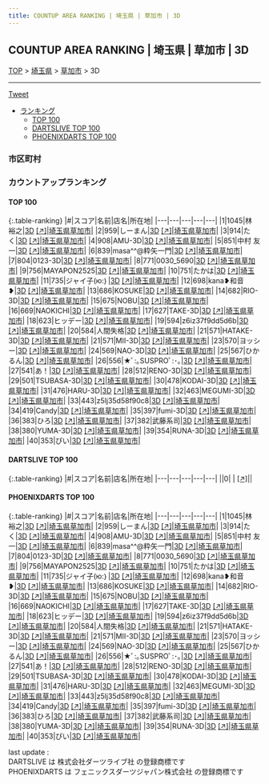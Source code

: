 ```yaml
---
title: COUNTUP AREA RANKING | 埼玉県 | 草加市 | 3D
---
```

## COUNTUP AREA RANKING | 埼玉県 | 草加市 | 3D

[TOP](/darts/rank/) > [埼玉県](/darts/rank/埼玉県/) > [草加市](/darts/rank/埼玉県/草加市/) > 3D

___

<a href="https://twitter.com/share?ref_src=twsrc%5Etfw" data-text="COUNTUP AREA RANKING | 埼玉県草加市3D" class="twitter-share-button" data-hashtags="DARTSLIVE,PHOENIXDARTS,darts,ダーツ" data-show-count="false">Tweet</a>

* [ランキング](#カウントアップランキング)
    * [TOP 100](#top-100)
    * [DARTSLIVE TOP 100](#dartslive-top-100)
    * [PHOENIXDARTS TOP 100](#phoenixdarts-top-100)

### 市区町村

<ul>

</ul>

### カウントアップランキング

#### TOP 100



{:.table-ranking}
|#|スコア|名前|店名|所在地|
|---|---|---|---|---|
|1|1045|<span class="rank-name-pd">林 裕之</span>|<a href="/darts/rank/shops/9294.html">3D</a> <a href="https://vs.phoenixdarts.com/jp/shop/shopDetailInfo/s_9294?s_seq=9294">[↗]</a>|<a href="/darts/rank/埼玉県/草加市">埼玉県草加市</a>|
|2|959|<span class="rank-name-pd">しーまん</span>|<a href="/darts/rank/shops/9294.html">3D</a> <a href="https://vs.phoenixdarts.com/jp/shop/shopDetailInfo/s_9294?s_seq=9294">[↗]</a>|<a href="/darts/rank/埼玉県/草加市">埼玉県草加市</a>|
|3|914|<span class="rank-name-pd">たく</span>|<a href="/darts/rank/shops/9294.html">3D</a> <a href="https://vs.phoenixdarts.com/jp/shop/shopDetailInfo/s_9294?s_seq=9294">[↗]</a>|<a href="/darts/rank/埼玉県/草加市">埼玉県草加市</a>|
|4|908|<span class="rank-name-pd">AMU-3D</span>|<a href="/darts/rank/shops/9294.html">3D</a> <a href="https://vs.phoenixdarts.com/jp/shop/shopDetailInfo/s_9294?s_seq=9294">[↗]</a>|<a href="/darts/rank/埼玉県/草加市">埼玉県草加市</a>|
|5|851|<span class="rank-name-pd">中村 友一</span>|<a href="/darts/rank/shops/9294.html">3D</a> <a href="https://vs.phoenixdarts.com/jp/shop/shopDetailInfo/s_9294?s_seq=9294">[↗]</a>|<a href="/darts/rank/埼玉県/草加市">埼玉県草加市</a>|
|6|839|<span class="rank-name-pd">masa^^@粋矢一門</span>|<a href="/darts/rank/shops/9294.html">3D</a> <a href="https://vs.phoenixdarts.com/jp/shop/shopDetailInfo/s_9294?s_seq=9294">[↗]</a>|<a href="/darts/rank/埼玉県/草加市">埼玉県草加市</a>|
|7|804|<span class="rank-name-pd">0123-3D</span>|<a href="/darts/rank/shops/9294.html">3D</a> <a href="https://vs.phoenixdarts.com/jp/shop/shopDetailInfo/s_9294?s_seq=9294">[↗]</a>|<a href="/darts/rank/埼玉県/草加市">埼玉県草加市</a>|
|8|771|<span class="rank-name-pd">0030_5690</span>|<a href="/darts/rank/shops/9294.html">3D</a> <a href="https://vs.phoenixdarts.com/jp/shop/shopDetailInfo/s_9294?s_seq=9294">[↗]</a>|<a href="/darts/rank/埼玉県/草加市">埼玉県草加市</a>|
|9|756|<span class="rank-name-pd">MAYAPON2525</span>|<a href="/darts/rank/shops/9294.html">3D</a> <a href="https://vs.phoenixdarts.com/jp/shop/shopDetailInfo/s_9294?s_seq=9294">[↗]</a>|<a href="/darts/rank/埼玉県/草加市">埼玉県草加市</a>|
|10|751|<span class="rank-name-pd">たかは</span>|<a href="/darts/rank/shops/9294.html">3D</a> <a href="https://vs.phoenixdarts.com/jp/shop/shopDetailInfo/s_9294?s_seq=9294">[↗]</a>|<a href="/darts/rank/埼玉県/草加市">埼玉県草加市</a>|
|11|735|<span class="rank-name-pd">ジャイ子(ю:｝</span>|<a href="/darts/rank/shops/9294.html">3D</a> <a href="https://vs.phoenixdarts.com/jp/shop/shopDetailInfo/s_9294?s_seq=9294">[↗]</a>|<a href="/darts/rank/埼玉県/草加市">埼玉県草加市</a>|
|12|698|<span class="rank-name-pd">kana❥和音❥</span>|<a href="/darts/rank/shops/9294.html">3D</a> <a href="https://vs.phoenixdarts.com/jp/shop/shopDetailInfo/s_9294?s_seq=9294">[↗]</a>|<a href="/darts/rank/埼玉県/草加市">埼玉県草加市</a>|
|13|686|<span class="rank-name-pd">KOSUKE</span>|<a href="/darts/rank/shops/9294.html">3D</a> <a href="https://vs.phoenixdarts.com/jp/shop/shopDetailInfo/s_9294?s_seq=9294">[↗]</a>|<a href="/darts/rank/埼玉県/草加市">埼玉県草加市</a>|
|14|682|<span class="rank-name-pd">RIO-3D</span>|<a href="/darts/rank/shops/9294.html">3D</a> <a href="https://vs.phoenixdarts.com/jp/shop/shopDetailInfo/s_9294?s_seq=9294">[↗]</a>|<a href="/darts/rank/埼玉県/草加市">埼玉県草加市</a>|
|15|675|<span class="rank-name-pd">NOBU</span>|<a href="/darts/rank/shops/9294.html">3D</a> <a href="https://vs.phoenixdarts.com/jp/shop/shopDetailInfo/s_9294?s_seq=9294">[↗]</a>|<a href="/darts/rank/埼玉県/草加市">埼玉県草加市</a>|
|16|669|<span class="rank-name-pd">NAOKICHI</span>|<a href="/darts/rank/shops/9294.html">3D</a> <a href="https://vs.phoenixdarts.com/jp/shop/shopDetailInfo/s_9294?s_seq=9294">[↗]</a>|<a href="/darts/rank/埼玉県/草加市">埼玉県草加市</a>|
|17|627|<span class="rank-name-pd">TAKE-3D</span>|<a href="/darts/rank/shops/9294.html">3D</a> <a href="https://vs.phoenixdarts.com/jp/shop/shopDetailInfo/s_9294?s_seq=9294">[↗]</a>|<a href="/darts/rank/埼玉県/草加市">埼玉県草加市</a>|
|18|623|<span class="rank-name-pd">ヒッデー</span>|<a href="/darts/rank/shops/9294.html">3D</a> <a href="https://vs.phoenixdarts.com/jp/shop/shopDetailInfo/s_9294?s_seq=9294">[↗]</a>|<a href="/darts/rank/埼玉県/草加市">埼玉県草加市</a>|
|19|594|<span class="rank-name-pd">z6iz37f9dd5d6b</span>|<a href="/darts/rank/shops/9294.html">3D</a> <a href="https://vs.phoenixdarts.com/jp/shop/shopDetailInfo/s_9294?s_seq=9294">[↗]</a>|<a href="/darts/rank/埼玉県/草加市">埼玉県草加市</a>|
|20|584|<span class="rank-name-pd">人間失格</span>|<a href="/darts/rank/shops/9294.html">3D</a> <a href="https://vs.phoenixdarts.com/jp/shop/shopDetailInfo/s_9294?s_seq=9294">[↗]</a>|<a href="/darts/rank/埼玉県/草加市">埼玉県草加市</a>|
|21|571|<span class="rank-name-pd">HATAKE-3D</span>|<a href="/darts/rank/shops/9294.html">3D</a> <a href="https://vs.phoenixdarts.com/jp/shop/shopDetailInfo/s_9294?s_seq=9294">[↗]</a>|<a href="/darts/rank/埼玉県/草加市">埼玉県草加市</a>|
|21|571|<span class="rank-name-pd">MII-3D</span>|<a href="/darts/rank/shops/9294.html">3D</a> <a href="https://vs.phoenixdarts.com/jp/shop/shopDetailInfo/s_9294?s_seq=9294">[↗]</a>|<a href="/darts/rank/埼玉県/草加市">埼玉県草加市</a>|
|23|570|<span class="rank-name-pd">ヨッシー</span>|<a href="/darts/rank/shops/9294.html">3D</a> <a href="https://vs.phoenixdarts.com/jp/shop/shopDetailInfo/s_9294?s_seq=9294">[↗]</a>|<a href="/darts/rank/埼玉県/草加市">埼玉県草加市</a>|
|24|569|<span class="rank-name-pd">NAO-3D</span>|<a href="/darts/rank/shops/9294.html">3D</a> <a href="https://vs.phoenixdarts.com/jp/shop/shopDetailInfo/s_9294?s_seq=9294">[↗]</a>|<a href="/darts/rank/埼玉県/草加市">埼玉県草加市</a>|
|25|567|<span class="rank-name-pd">ひかるん</span>|<a href="/darts/rank/shops/9294.html">3D</a> <a href="https://vs.phoenixdarts.com/jp/shop/shopDetailInfo/s_9294?s_seq=9294">[↗]</a>|<a href="/darts/rank/埼玉県/草加市">埼玉県草加市</a>|
|26|556|<span class="rank-name-pd">★ﾟ:｡SUSPROﾟ:･｡</span>|<a href="/darts/rank/shops/9294.html">3D</a> <a href="https://vs.phoenixdarts.com/jp/shop/shopDetailInfo/s_9294?s_seq=9294">[↗]</a>|<a href="/darts/rank/埼玉県/草加市">埼玉県草加市</a>|
|27|541|<span class="rank-name-pd">あ！</span>|<a href="/darts/rank/shops/9294.html">3D</a> <a href="https://vs.phoenixdarts.com/jp/shop/shopDetailInfo/s_9294?s_seq=9294">[↗]</a>|<a href="/darts/rank/埼玉県/草加市">埼玉県草加市</a>|
|28|512|<span class="rank-name-pd">RENO-3D</span>|<a href="/darts/rank/shops/9294.html">3D</a> <a href="https://vs.phoenixdarts.com/jp/shop/shopDetailInfo/s_9294?s_seq=9294">[↗]</a>|<a href="/darts/rank/埼玉県/草加市">埼玉県草加市</a>|
|29|501|<span class="rank-name-pd">TSUBASA-3D</span>|<a href="/darts/rank/shops/9294.html">3D</a> <a href="https://vs.phoenixdarts.com/jp/shop/shopDetailInfo/s_9294?s_seq=9294">[↗]</a>|<a href="/darts/rank/埼玉県/草加市">埼玉県草加市</a>|
|30|478|<span class="rank-name-pd">KODAI-3D</span>|<a href="/darts/rank/shops/9294.html">3D</a> <a href="https://vs.phoenixdarts.com/jp/shop/shopDetailInfo/s_9294?s_seq=9294">[↗]</a>|<a href="/darts/rank/埼玉県/草加市">埼玉県草加市</a>|
|31|476|<span class="rank-name-pd">HARU-3D</span>|<a href="/darts/rank/shops/9294.html">3D</a> <a href="https://vs.phoenixdarts.com/jp/shop/shopDetailInfo/s_9294?s_seq=9294">[↗]</a>|<a href="/darts/rank/埼玉県/草加市">埼玉県草加市</a>|
|32|463|<span class="rank-name-pd">MEGUMI-3D</span>|<a href="/darts/rank/shops/9294.html">3D</a> <a href="https://vs.phoenixdarts.com/jp/shop/shopDetailInfo/s_9294?s_seq=9294">[↗]</a>|<a href="/darts/rank/埼玉県/草加市">埼玉県草加市</a>|
|33|443|<span class="rank-name-pd">z5lj35d58f90c8</span>|<a href="/darts/rank/shops/9294.html">3D</a> <a href="https://vs.phoenixdarts.com/jp/shop/shopDetailInfo/s_9294?s_seq=9294">[↗]</a>|<a href="/darts/rank/埼玉県/草加市">埼玉県草加市</a>|
|34|419|<span class="rank-name-pd">Candy</span>|<a href="/darts/rank/shops/9294.html">3D</a> <a href="https://vs.phoenixdarts.com/jp/shop/shopDetailInfo/s_9294?s_seq=9294">[↗]</a>|<a href="/darts/rank/埼玉県/草加市">埼玉県草加市</a>|
|35|397|<span class="rank-name-pd">fumi-3D</span>|<a href="/darts/rank/shops/9294.html">3D</a> <a href="https://vs.phoenixdarts.com/jp/shop/shopDetailInfo/s_9294?s_seq=9294">[↗]</a>|<a href="/darts/rank/埼玉県/草加市">埼玉県草加市</a>|
|36|383|<span class="rank-name-pd">ひろ</span>|<a href="/darts/rank/shops/9294.html">3D</a> <a href="https://vs.phoenixdarts.com/jp/shop/shopDetailInfo/s_9294?s_seq=9294">[↗]</a>|<a href="/darts/rank/埼玉県/草加市">埼玉県草加市</a>|
|37|382|<span class="rank-name-pd">武藤系司</span>|<a href="/darts/rank/shops/9294.html">3D</a> <a href="https://vs.phoenixdarts.com/jp/shop/shopDetailInfo/s_9294?s_seq=9294">[↗]</a>|<a href="/darts/rank/埼玉県/草加市">埼玉県草加市</a>|
|38|380|<span class="rank-name-pd">YUMA-3D</span>|<a href="/darts/rank/shops/9294.html">3D</a> <a href="https://vs.phoenixdarts.com/jp/shop/shopDetailInfo/s_9294?s_seq=9294">[↗]</a>|<a href="/darts/rank/埼玉県/草加市">埼玉県草加市</a>|
|39|354|<span class="rank-name-pd">RUNA-3D</span>|<a href="/darts/rank/shops/9294.html">3D</a> <a href="https://vs.phoenixdarts.com/jp/shop/shopDetailInfo/s_9294?s_seq=9294">[↗]</a>|<a href="/darts/rank/埼玉県/草加市">埼玉県草加市</a>|
|40|353|<span class="rank-name-pd">ぴい</span>|<a href="/darts/rank/shops/9294.html">3D</a> <a href="https://vs.phoenixdarts.com/jp/shop/shopDetailInfo/s_9294?s_seq=9294">[↗]</a>|<a href="/darts/rank/埼玉県/草加市">埼玉県草加市</a>|


#### DARTSLIVE TOP 100



{:.table-ranking}
|#|スコア|名前|店名|所在地|
|---|---|---|---|---|
||0|<span class="rank-name-dl"> </span>|<a href="/darts/rank/shops/.html"></a> <a href="">[↗]</a>|<a href="/darts/rank//"></a>|


#### PHOENIXDARTS TOP 100



{:.table-ranking}
|#|スコア|名前|店名|所在地|
|---|---|---|---|---|
|1|1045|<span class="rank-name-pd">林 裕之</span>|<a href="/darts/rank/shops/9294.html">3D</a> <a href="https://vs.phoenixdarts.com/jp/shop/shopDetailInfo/s_9294?s_seq=9294">[↗]</a>|<a href="/darts/rank/埼玉県/草加市">埼玉県草加市</a>|
|2|959|<span class="rank-name-pd">しーまん</span>|<a href="/darts/rank/shops/9294.html">3D</a> <a href="https://vs.phoenixdarts.com/jp/shop/shopDetailInfo/s_9294?s_seq=9294">[↗]</a>|<a href="/darts/rank/埼玉県/草加市">埼玉県草加市</a>|
|3|914|<span class="rank-name-pd">たく</span>|<a href="/darts/rank/shops/9294.html">3D</a> <a href="https://vs.phoenixdarts.com/jp/shop/shopDetailInfo/s_9294?s_seq=9294">[↗]</a>|<a href="/darts/rank/埼玉県/草加市">埼玉県草加市</a>|
|4|908|<span class="rank-name-pd">AMU-3D</span>|<a href="/darts/rank/shops/9294.html">3D</a> <a href="https://vs.phoenixdarts.com/jp/shop/shopDetailInfo/s_9294?s_seq=9294">[↗]</a>|<a href="/darts/rank/埼玉県/草加市">埼玉県草加市</a>|
|5|851|<span class="rank-name-pd">中村 友一</span>|<a href="/darts/rank/shops/9294.html">3D</a> <a href="https://vs.phoenixdarts.com/jp/shop/shopDetailInfo/s_9294?s_seq=9294">[↗]</a>|<a href="/darts/rank/埼玉県/草加市">埼玉県草加市</a>|
|6|839|<span class="rank-name-pd">masa^^@粋矢一門</span>|<a href="/darts/rank/shops/9294.html">3D</a> <a href="https://vs.phoenixdarts.com/jp/shop/shopDetailInfo/s_9294?s_seq=9294">[↗]</a>|<a href="/darts/rank/埼玉県/草加市">埼玉県草加市</a>|
|7|804|<span class="rank-name-pd">0123-3D</span>|<a href="/darts/rank/shops/9294.html">3D</a> <a href="https://vs.phoenixdarts.com/jp/shop/shopDetailInfo/s_9294?s_seq=9294">[↗]</a>|<a href="/darts/rank/埼玉県/草加市">埼玉県草加市</a>|
|8|771|<span class="rank-name-pd">0030_5690</span>|<a href="/darts/rank/shops/9294.html">3D</a> <a href="https://vs.phoenixdarts.com/jp/shop/shopDetailInfo/s_9294?s_seq=9294">[↗]</a>|<a href="/darts/rank/埼玉県/草加市">埼玉県草加市</a>|
|9|756|<span class="rank-name-pd">MAYAPON2525</span>|<a href="/darts/rank/shops/9294.html">3D</a> <a href="https://vs.phoenixdarts.com/jp/shop/shopDetailInfo/s_9294?s_seq=9294">[↗]</a>|<a href="/darts/rank/埼玉県/草加市">埼玉県草加市</a>|
|10|751|<span class="rank-name-pd">たかは</span>|<a href="/darts/rank/shops/9294.html">3D</a> <a href="https://vs.phoenixdarts.com/jp/shop/shopDetailInfo/s_9294?s_seq=9294">[↗]</a>|<a href="/darts/rank/埼玉県/草加市">埼玉県草加市</a>|
|11|735|<span class="rank-name-pd">ジャイ子(ю:｝</span>|<a href="/darts/rank/shops/9294.html">3D</a> <a href="https://vs.phoenixdarts.com/jp/shop/shopDetailInfo/s_9294?s_seq=9294">[↗]</a>|<a href="/darts/rank/埼玉県/草加市">埼玉県草加市</a>|
|12|698|<span class="rank-name-pd">kana❥和音❥</span>|<a href="/darts/rank/shops/9294.html">3D</a> <a href="https://vs.phoenixdarts.com/jp/shop/shopDetailInfo/s_9294?s_seq=9294">[↗]</a>|<a href="/darts/rank/埼玉県/草加市">埼玉県草加市</a>|
|13|686|<span class="rank-name-pd">KOSUKE</span>|<a href="/darts/rank/shops/9294.html">3D</a> <a href="https://vs.phoenixdarts.com/jp/shop/shopDetailInfo/s_9294?s_seq=9294">[↗]</a>|<a href="/darts/rank/埼玉県/草加市">埼玉県草加市</a>|
|14|682|<span class="rank-name-pd">RIO-3D</span>|<a href="/darts/rank/shops/9294.html">3D</a> <a href="https://vs.phoenixdarts.com/jp/shop/shopDetailInfo/s_9294?s_seq=9294">[↗]</a>|<a href="/darts/rank/埼玉県/草加市">埼玉県草加市</a>|
|15|675|<span class="rank-name-pd">NOBU</span>|<a href="/darts/rank/shops/9294.html">3D</a> <a href="https://vs.phoenixdarts.com/jp/shop/shopDetailInfo/s_9294?s_seq=9294">[↗]</a>|<a href="/darts/rank/埼玉県/草加市">埼玉県草加市</a>|
|16|669|<span class="rank-name-pd">NAOKICHI</span>|<a href="/darts/rank/shops/9294.html">3D</a> <a href="https://vs.phoenixdarts.com/jp/shop/shopDetailInfo/s_9294?s_seq=9294">[↗]</a>|<a href="/darts/rank/埼玉県/草加市">埼玉県草加市</a>|
|17|627|<span class="rank-name-pd">TAKE-3D</span>|<a href="/darts/rank/shops/9294.html">3D</a> <a href="https://vs.phoenixdarts.com/jp/shop/shopDetailInfo/s_9294?s_seq=9294">[↗]</a>|<a href="/darts/rank/埼玉県/草加市">埼玉県草加市</a>|
|18|623|<span class="rank-name-pd">ヒッデー</span>|<a href="/darts/rank/shops/9294.html">3D</a> <a href="https://vs.phoenixdarts.com/jp/shop/shopDetailInfo/s_9294?s_seq=9294">[↗]</a>|<a href="/darts/rank/埼玉県/草加市">埼玉県草加市</a>|
|19|594|<span class="rank-name-pd">z6iz37f9dd5d6b</span>|<a href="/darts/rank/shops/9294.html">3D</a> <a href="https://vs.phoenixdarts.com/jp/shop/shopDetailInfo/s_9294?s_seq=9294">[↗]</a>|<a href="/darts/rank/埼玉県/草加市">埼玉県草加市</a>|
|20|584|<span class="rank-name-pd">人間失格</span>|<a href="/darts/rank/shops/9294.html">3D</a> <a href="https://vs.phoenixdarts.com/jp/shop/shopDetailInfo/s_9294?s_seq=9294">[↗]</a>|<a href="/darts/rank/埼玉県/草加市">埼玉県草加市</a>|
|21|571|<span class="rank-name-pd">HATAKE-3D</span>|<a href="/darts/rank/shops/9294.html">3D</a> <a href="https://vs.phoenixdarts.com/jp/shop/shopDetailInfo/s_9294?s_seq=9294">[↗]</a>|<a href="/darts/rank/埼玉県/草加市">埼玉県草加市</a>|
|21|571|<span class="rank-name-pd">MII-3D</span>|<a href="/darts/rank/shops/9294.html">3D</a> <a href="https://vs.phoenixdarts.com/jp/shop/shopDetailInfo/s_9294?s_seq=9294">[↗]</a>|<a href="/darts/rank/埼玉県/草加市">埼玉県草加市</a>|
|23|570|<span class="rank-name-pd">ヨッシー</span>|<a href="/darts/rank/shops/9294.html">3D</a> <a href="https://vs.phoenixdarts.com/jp/shop/shopDetailInfo/s_9294?s_seq=9294">[↗]</a>|<a href="/darts/rank/埼玉県/草加市">埼玉県草加市</a>|
|24|569|<span class="rank-name-pd">NAO-3D</span>|<a href="/darts/rank/shops/9294.html">3D</a> <a href="https://vs.phoenixdarts.com/jp/shop/shopDetailInfo/s_9294?s_seq=9294">[↗]</a>|<a href="/darts/rank/埼玉県/草加市">埼玉県草加市</a>|
|25|567|<span class="rank-name-pd">ひかるん</span>|<a href="/darts/rank/shops/9294.html">3D</a> <a href="https://vs.phoenixdarts.com/jp/shop/shopDetailInfo/s_9294?s_seq=9294">[↗]</a>|<a href="/darts/rank/埼玉県/草加市">埼玉県草加市</a>|
|26|556|<span class="rank-name-pd">★ﾟ:｡SUSPROﾟ:･｡</span>|<a href="/darts/rank/shops/9294.html">3D</a> <a href="https://vs.phoenixdarts.com/jp/shop/shopDetailInfo/s_9294?s_seq=9294">[↗]</a>|<a href="/darts/rank/埼玉県/草加市">埼玉県草加市</a>|
|27|541|<span class="rank-name-pd">あ！</span>|<a href="/darts/rank/shops/9294.html">3D</a> <a href="https://vs.phoenixdarts.com/jp/shop/shopDetailInfo/s_9294?s_seq=9294">[↗]</a>|<a href="/darts/rank/埼玉県/草加市">埼玉県草加市</a>|
|28|512|<span class="rank-name-pd">RENO-3D</span>|<a href="/darts/rank/shops/9294.html">3D</a> <a href="https://vs.phoenixdarts.com/jp/shop/shopDetailInfo/s_9294?s_seq=9294">[↗]</a>|<a href="/darts/rank/埼玉県/草加市">埼玉県草加市</a>|
|29|501|<span class="rank-name-pd">TSUBASA-3D</span>|<a href="/darts/rank/shops/9294.html">3D</a> <a href="https://vs.phoenixdarts.com/jp/shop/shopDetailInfo/s_9294?s_seq=9294">[↗]</a>|<a href="/darts/rank/埼玉県/草加市">埼玉県草加市</a>|
|30|478|<span class="rank-name-pd">KODAI-3D</span>|<a href="/darts/rank/shops/9294.html">3D</a> <a href="https://vs.phoenixdarts.com/jp/shop/shopDetailInfo/s_9294?s_seq=9294">[↗]</a>|<a href="/darts/rank/埼玉県/草加市">埼玉県草加市</a>|
|31|476|<span class="rank-name-pd">HARU-3D</span>|<a href="/darts/rank/shops/9294.html">3D</a> <a href="https://vs.phoenixdarts.com/jp/shop/shopDetailInfo/s_9294?s_seq=9294">[↗]</a>|<a href="/darts/rank/埼玉県/草加市">埼玉県草加市</a>|
|32|463|<span class="rank-name-pd">MEGUMI-3D</span>|<a href="/darts/rank/shops/9294.html">3D</a> <a href="https://vs.phoenixdarts.com/jp/shop/shopDetailInfo/s_9294?s_seq=9294">[↗]</a>|<a href="/darts/rank/埼玉県/草加市">埼玉県草加市</a>|
|33|443|<span class="rank-name-pd">z5lj35d58f90c8</span>|<a href="/darts/rank/shops/9294.html">3D</a> <a href="https://vs.phoenixdarts.com/jp/shop/shopDetailInfo/s_9294?s_seq=9294">[↗]</a>|<a href="/darts/rank/埼玉県/草加市">埼玉県草加市</a>|
|34|419|<span class="rank-name-pd">Candy</span>|<a href="/darts/rank/shops/9294.html">3D</a> <a href="https://vs.phoenixdarts.com/jp/shop/shopDetailInfo/s_9294?s_seq=9294">[↗]</a>|<a href="/darts/rank/埼玉県/草加市">埼玉県草加市</a>|
|35|397|<span class="rank-name-pd">fumi-3D</span>|<a href="/darts/rank/shops/9294.html">3D</a> <a href="https://vs.phoenixdarts.com/jp/shop/shopDetailInfo/s_9294?s_seq=9294">[↗]</a>|<a href="/darts/rank/埼玉県/草加市">埼玉県草加市</a>|
|36|383|<span class="rank-name-pd">ひろ</span>|<a href="/darts/rank/shops/9294.html">3D</a> <a href="https://vs.phoenixdarts.com/jp/shop/shopDetailInfo/s_9294?s_seq=9294">[↗]</a>|<a href="/darts/rank/埼玉県/草加市">埼玉県草加市</a>|
|37|382|<span class="rank-name-pd">武藤系司</span>|<a href="/darts/rank/shops/9294.html">3D</a> <a href="https://vs.phoenixdarts.com/jp/shop/shopDetailInfo/s_9294?s_seq=9294">[↗]</a>|<a href="/darts/rank/埼玉県/草加市">埼玉県草加市</a>|
|38|380|<span class="rank-name-pd">YUMA-3D</span>|<a href="/darts/rank/shops/9294.html">3D</a> <a href="https://vs.phoenixdarts.com/jp/shop/shopDetailInfo/s_9294?s_seq=9294">[↗]</a>|<a href="/darts/rank/埼玉県/草加市">埼玉県草加市</a>|
|39|354|<span class="rank-name-pd">RUNA-3D</span>|<a href="/darts/rank/shops/9294.html">3D</a> <a href="https://vs.phoenixdarts.com/jp/shop/shopDetailInfo/s_9294?s_seq=9294">[↗]</a>|<a href="/darts/rank/埼玉県/草加市">埼玉県草加市</a>|
|40|353|<span class="rank-name-pd">ぴい</span>|<a href="/darts/rank/shops/9294.html">3D</a> <a href="https://vs.phoenixdarts.com/jp/shop/shopDetailInfo/s_9294?s_seq=9294">[↗]</a>|<a href="/darts/rank/埼玉県/草加市">埼玉県草加市</a>|


<div class="footer border-top border-gray-light mt-5 pt-3 text-right text-gray">
    last update : <span style="font-weight: italic" id="foot_last_modified"></span><br />
    DARTSLIVE は 株式会社ダーツライブ社 の登録商標です<br />
    PHOENIXDARTS は フェニックスダーツジャパン株式会社 の登録商標です<br />
</div>

<script src="https://cdnjs.cloudflare.com/ajax/libs/jquery.tablesorter/2.31.3/js/jquery.tablesorter.min.js" integrity="sha512-qzgd5cYSZcosqpzpn7zF2ZId8f/8CHmFKZ8j7mU4OUXTNRd5g+ZHBPsgKEwoqxCtdQvExE5LprwwPAgoicguNg==" crossorigin="anonymous" referrerpolicy="no-referrer"></script>
<link rel="stylesheet" href="https://cdnjs.cloudflare.com/ajax/libs/jquery.tablesorter/2.31.3/css/theme.default.min.css" integrity="sha512-wghhOJkjQX0Lh3NSWvNKeZ0ZpNn+SPVXX1Qyc9OCaogADktxrBiBdKGDoqVUOyhStvMBmJQ8ZdMHiR3wuEq8+w==" crossorigin="anonymous" referrerpolicy="no-referrer" />
<script>
$(function() {
    $(".table-ranking").tablesorter({sortList:[[0, 0]]});
    $("#foot_last_modified").text(formatDate(new Date(document.lastModified), 'yyyy-MM-dd HH:mm:ss'));
});
</script>

<script async src="https://platform.twitter.com/widgets.js" charset="utf-8"></script>